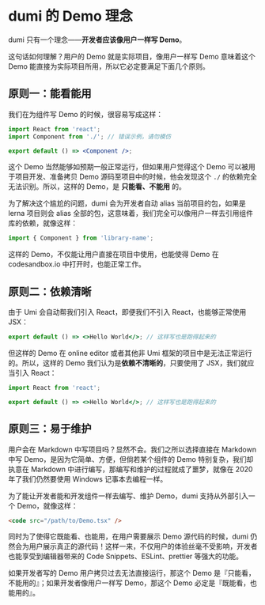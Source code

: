 # dumi 的 Demo 理念

dumi 只有一个理念——**开发者应该像用户一样写 Demo**。

这句话如何理解？用户的 Demo 就是实际项目，像用户一样写 Demo 意味着这个 Demo 能直接为实际项目所用，所以它必定要满足下面几个原则。

## 原则一：能看能用

我们在为组件写 Demo 的时候，很容易写成这样：

```jsx | pure
import React from 'react';
import Component from './'; // 错误示例，请勿模仿

export default () => <Component />;
```

这个 Demo 当然能够如预期一般正常运行，但如果用户觉得这个 Demo 可以被用于项目开发、准备拷贝 Demo 源码至项目中的时候，他会发现这个 `./` 的依赖完全无法识别。所以，这样的 Demo，是 **只能看、不能用** 的。

为了解决这个尴尬的问题，dumi 会为开发者自动 alias 当前项目的包，如果是 lerna 项目则会 alias 全部的包，这意味着，我们完全可以像用户一样去引用组件库的依赖，就像这样：

```jsx | pure
import { Component } from 'library-name';
```

这样的 Demo，不仅能让用户直接在项目中使用，也能使得 Demo 在 codesandbox.io 中打开时，也能正常工作。

## 原则二：依赖清晰

由于 Umi 会自动帮我们引入 React，即便我们不引入 React，也能够正常使用 JSX：

```jsx | pure
export default () => <>Hello World</>; // 这样写也是跑得起来的
```

但这样的 Demo 在 online editor 或者其他非 Umi 框架的项目中是无法正常运行的。所以，这样的 Demo 我们认为是**依赖不清晰的**，只要使用了 JSX，我们就应当引入 React：

```jsx | pure
import React from 'react';

export default () => <>Hello World</>; // 这样写也是跑得起来的
```

## 原则三：易于维护

用户会在 Markdown 中写项目吗？显然不会。我们之所以选择直接在 Markdown 中写 Demo，是因为它简单、方便，但倘若某个组件的 Demo 特别复杂，我们却执意在 Markdown 中进行编写，那编写和维护的过程就成了噩梦，就像在 2020 年了我们仍然要使用 Windows 记事本去编程一样。

为了能让开发者能和开发组件一样去编写、维护 Demo，dumi 支持从外部引入一个 Demo，就像这样：

```html
<code src="/path/to/Demo.tsx" />
```

同时为了使得它既能看、也能用，在用户需要展示 Demo 源代码的时候，dumi 仍然会为用户展示真正的源代码！这样一来，不仅用户的体验丝毫不受影响，开发者也能享受到编辑器带来的 Code Snippets、ESLint、prettier 等强大的功能。

如果开发者写的 Demo 用户拷贝过去无法直接运行，那这个 Demo 是『只能看，不能用的』；如果开发者像用户一样写 Demo，那这个 Demo 必定是『既能看，也能用的』。
